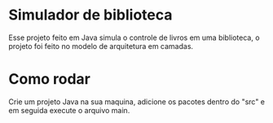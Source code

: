 # Simulador de biblioteca

Esse projeto feito em Java simula o controle de livros em uma biblioteca, o projeto foi feito no modelo de arquitetura em camadas.

# Como rodar

Crie um projeto Java na sua maquina, adicione os pacotes dentro do "src" e em seguida execute o arquivo main.
